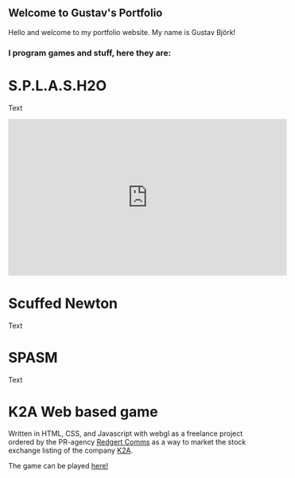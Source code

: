## Welcome to Gustav's Portfolio

Hello and welcome to my portfolio website. My name is Gustav Björk!

### I program games and stuff, here they are:

# S.P.L.A.S.H2O
Text
<iframe width="560" height="315" src="https://www.youtube.com/embed/NXo2Lea5HGo" frameborder="0" allow="accelerometer; autoplay; encrypted-media; gyroscope; picture-in-picture" allowfullscreen></iframe>

# Scuffed Newton
Text

# SPASM
Text

# K2A Web based game
Written in HTML, CSS, and Javascript with webgl as a freelance project ordered by the PR-agency [Redgert Comms](http://redgertcomms.com/ "Redgert Comms homepage") as a way to market the stock exchange listing of the company [K2A](https://www.k2a.se "K2A homepage").

The game can be played [here!](./K2A "K2A Game")
